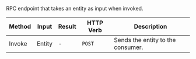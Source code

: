 RPC endpoint that takes an entity as input when invoked.

| Method | Input  | Result | HTTP Verb | Description                       |
| ------ | ------ | ------ | --------- | --------------------------------- |
| Invoke | Entity | -      | `POST`    | Sends the entity to the consumer. |
